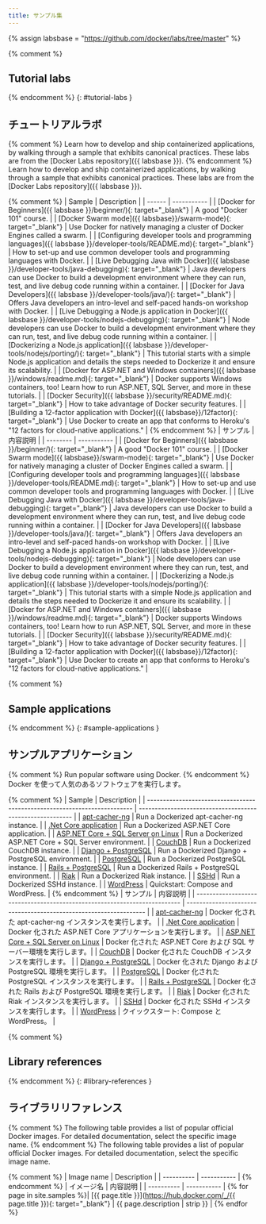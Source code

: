 ```yaml
---
title: サンプル集
---
```


{% assign labsbase = "https://github.com/docker/labs/tree/master" %}

{% comment %}
## Tutorial labs
{% endcomment %}
{: #tutorial-labs }
## チュートリアルラボ

{% comment %}
Learn how to develop and ship containerized applications, by walking through a
sample that exhibits canonical practices. These labs are from the [Docker Labs
repository]({{ labsbase }}).
{% endcomment %}
Learn how to develop and ship containerized applications, by walking through a
sample that exhibits canonical practices. These labs are from the [Docker Labs
repository]({{ labsbase }}).

{% comment %}
| Sample | Description |
| ------ | ----------- |
| [Docker for Beginners]({{ labsbase }}/beginner/){: target="_blank"} | A good "Docker 101" course. |
| [Docker Swarm mode]({{ labsbase}}/swarm-mode){: target="_blank"} | Use Docker for natively managing a cluster of Docker Engines called a swarm. |
| [Configuring developer tools and programming languages]({{ labsbase }}/developer-tools/README.md){: target="_blank"} | How to set-up and use common developer tools and programming languages with Docker. |
| [Live Debugging Java with Docker]({{ labsbase }}/developer-tools/java-debugging){: target="_blank"} | Java developers can use Docker to build a development environment where they can run, test, and live debug code running within a container. |
| [Docker for Java Developers]({{ labsbase }}/developer-tools/java/){: target="_blank"} | Offers Java developers an intro-level and self-paced hands-on workshop with Docker. |
| [Live Debugging a Node.js application in Docker]({{ labsbase }}/developer-tools/nodejs-debugging){: target="_blank"} | Node developers can use Docker to build a development environment where they can run, test, and live debug code running within a container. |
| [Dockerizing a Node.js application]({{ labsbase }}/developer-tools/nodejs/porting/){: target="_blank"} | This tutorial starts with a simple Node.js application and details the steps needed to Dockerize it and ensure its scalability. |
| [Docker for ASP.NET and Windows containers]({{ labsbase }}/windows/readme.md){: target="_blank"} | Docker supports Windows containers, too! Learn how to run ASP.NET, SQL Server, and more in these tutorials. |
| [Docker Security]({{ labsbase }}/security/README.md){: target="_blank"} | How to take advantage of Docker security features. |
| [Building a 12-factor application with Docker]({{ labsbase}}/12factor){: target="_blank"} | Use Docker to create an app that conforms to Heroku's "12 factors for cloud-native applications." |
{% endcomment %}
| サンプル | 内容説明    |
| -------- | ----------- |
| [Docker for Beginners]({{ labsbase }}/beginner/){: target="_blank"} | A good "Docker 101" course. |
| [Docker Swarm mode]({{ labsbase}}/swarm-mode){: target="_blank"} | Use Docker for natively managing a cluster of Docker Engines called a swarm. |
| [Configuring developer tools and programming languages]({{ labsbase }}/developer-tools/README.md){: target="_blank"} | How to set-up and use common developer tools and programming languages with Docker. |
| [Live Debugging Java with Docker]({{ labsbase }}/developer-tools/java-debugging){: target="_blank"} | Java developers can use Docker to build a development environment where they can run, test, and live debug code running within a container. |
| [Docker for Java Developers]({{ labsbase }}/developer-tools/java/){: target="_blank"} | Offers Java developers an intro-level and self-paced hands-on workshop with Docker. |
| [Live Debugging a Node.js application in Docker]({{ labsbase }}/developer-tools/nodejs-debugging){: target="_blank"} | Node developers can use Docker to build a development environment where they can run, test, and live debug code running within a container. |
| [Dockerizing a Node.js application]({{ labsbase }}/developer-tools/nodejs/porting/){: target="_blank"} | This tutorial starts with a simple Node.js application and details the steps needed to Dockerize it and ensure its scalability. |
| [Docker for ASP.NET and Windows containers]({{ labsbase }}/windows/readme.md){: target="_blank"} | Docker supports Windows containers, too! Learn how to run ASP.NET, SQL Server, and more in these tutorials. |
| [Docker Security]({{ labsbase }}/security/README.md){: target="_blank"} | How to take advantage of Docker security features. |
| [Building a 12-factor application with Docker]({{ labsbase}}/12factor){: target="_blank"} | Use Docker to create an app that conforms to Heroku's "12 factors for cloud-native applications." |

{% comment %}
## Sample applications
{% endcomment %}
{: #sample-applications }
## サンプルアプリケーション

{% comment %}
Run popular software using Docker.
{% endcomment %}
Docker を使って人気のあるソフトウェアを実行します。

{% comment %}
| Sample                                                                    | Description                                               |
| ------------------------------------------------------------------------- | --------------------------------------------------------- |
| [apt-cacher-ng](../engine/examples/apt-cacher-ng.md)                      | Run a Dockerized apt-cacher-ng instance.                  |
| [.Net Core application](../engine/examples/dotnetcore.md)                 | Run a Dockerized ASP.NET Core application.                |
| [ASP.NET Core + SQL Server on Linux](../compose/aspnet-mssql-compose.md)  | Run a Dockerized ASP.NET Core + SQL Server environment.   |
| [CouchDB](../engine/examples/couchdb_data_volumes.md)                     | Run a Dockerized CouchDB instance.                        |
| [Django + PostgreSQL](../compose/django.md)                               | Run a Dockerized Django + PostgreSQL environment.         |
| [PostgreSQL](../engine/examples/postgresql_service.md)                    | Run a Dockerized PostgreSQL instance.                     |
| [Rails + PostgreSQL](../compose/rails.md)                                 | Run a Dockerized Rails + PostgreSQL environment.          |
| [Riak](../engine/examples/running_riak_service.md)                        | Run a Dockerized Riak instance.                           |
| [SSHd](../engine/examples/running_ssh_service.md)                         | Run a Dockerized SSHd instance.                           |
| [WordPress](../compose/wordpress.md)                                      | Quickstart: Compose and WordPress.                        |
{% endcomment %}
| サンプル                                                                  | 内容説明                                                          |
| ------------------------------------------------------------------------- | ----------------------------------------------------------------- |
| [apt-cacher-ng](../engine/examples/apt-cacher-ng.md)                      | Docker 化された apt-cacher-ng インスタンスを実行します。          |
| [.Net Core application](../engine/examples/dotnetcore.md)                 | Docker 化された ASP.NET Core アプリケーションを実行します。       |
| [ASP.NET Core + SQL Server on Linux](../compose/aspnet-mssql-compose.md)  | Docker 化された ASP.NET Core および SQL サーバー環境を実行します。|
| [CouchDB](../engine/examples/couchdb_data_volumes.md)                     | Docker 化された CouchDB インスタンスを実行します。                |
| [Django + PostgreSQL](../compose/django.md)                               | Docker 化された Django および PostgreSQL 環境を実行します。       |
| [PostgreSQL](../engine/examples/postgresql_service.md)                    | Docker 化された PostgreSQL インスタンスを実行します。             |
| [Rails + PostgreSQL](../compose/rails.md)                                 | Docker 化された Rails および PostgreSQL 環境を実行します。        |
| [Riak](../engine/examples/running_riak_service.md)                        | Docker 化された Riak インスタンスを実行します。                   |
| [SSHd](../engine/examples/running_ssh_service.md)                         | Docker 化された SSHd インスタンスを実行します。                   |
| [WordPress](../compose/wordpress.md)                                      | クイックスタート: Compose と WordPress。                          |

{% comment %}
## Library references
{% endcomment %}
{: #library-references }
## ライブラリリファレンス

{% comment %}
The following table provides a list of popular official Docker images. For detailed documentation, select the specific image name.
{% endcomment %}
The following table provides a list of popular official Docker images. For detailed documentation, select the specific image name.

{% comment %}
| Image name | Description |
| ---------- | ----------- |
{% endcomment %}
| イメージ名 | 内容説明    |
| ---------- | ----------- |
{% for page in site.samples %}| [{{ page.title }}](https://hub.docker.com/_/{{ page.title }}){: target="_blank"} | {{ page.description | strip }} |
{% endfor %}
